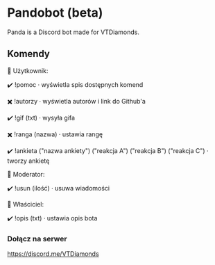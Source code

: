 # Pandobot (beta)
Panda is a Discord bot made for VTDiamonds.

## Komendy

🔷 Użytkownik:

✔️ !pomoc · wyświetla spis dostępnych komend

✖️ !autorzy · wyświetla autorów i link do Github'a

✔️ !gif (txt) · wysyła gifa

✖️ !ranga (nazwa) · ustawia rangę

✔️ !ankieta ("nazwa ankiety") ("reakcja A") ("reakcja B") ("reakcja C") · tworzy ankietę

🔷 Moderator:

✔️ !usun (ilość) · usuwa wiadomości

🔷 Właściciel:

✔️ !opis (txt) · ustawia opis bota

### Dołącz na serwer
https://discord.me/VTDiamonds
